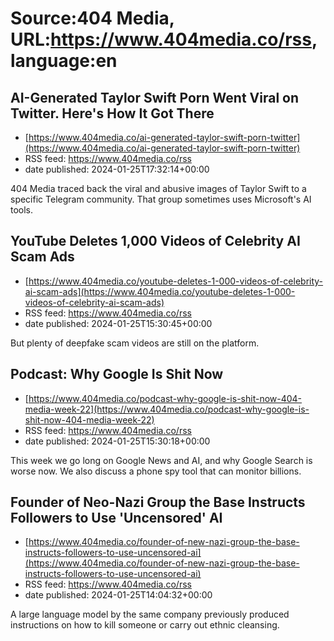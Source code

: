 # Source:404 Media, URL:https://www.404media.co/rss, language:en

## AI-Generated Taylor Swift Porn Went Viral on Twitter. Here's How It Got There
 - [https://www.404media.co/ai-generated-taylor-swift-porn-twitter](https://www.404media.co/ai-generated-taylor-swift-porn-twitter)
 - RSS feed: https://www.404media.co/rss
 - date published: 2024-01-25T17:32:14+00:00

404 Media traced back the viral and abusive images of Taylor Swift to a specific Telegram community. That group sometimes uses Microsoft's AI tools.

## YouTube Deletes 1,000 Videos of Celebrity AI Scam Ads
 - [https://www.404media.co/youtube-deletes-1-000-videos-of-celebrity-ai-scam-ads](https://www.404media.co/youtube-deletes-1-000-videos-of-celebrity-ai-scam-ads)
 - RSS feed: https://www.404media.co/rss
 - date published: 2024-01-25T15:30:45+00:00

But plenty of deepfake scam videos are still on the platform.

## Podcast: Why Google Is Shit Now
 - [https://www.404media.co/podcast-why-google-is-shit-now-404-media-week-22](https://www.404media.co/podcast-why-google-is-shit-now-404-media-week-22)
 - RSS feed: https://www.404media.co/rss
 - date published: 2024-01-25T15:30:18+00:00

This week we go long on Google News and AI, and why Google Search is worse now. We also discuss a phone spy tool that can monitor billions.

## Founder of Neo-Nazi Group the Base Instructs Followers to Use 'Uncensored' AI
 - [https://www.404media.co/founder-of-new-nazi-group-the-base-instructs-followers-to-use-uncensored-ai](https://www.404media.co/founder-of-new-nazi-group-the-base-instructs-followers-to-use-uncensored-ai)
 - RSS feed: https://www.404media.co/rss
 - date published: 2024-01-25T14:04:32+00:00

A large language model by the same company previously produced instructions on how to kill someone or carry out ethnic cleansing.

